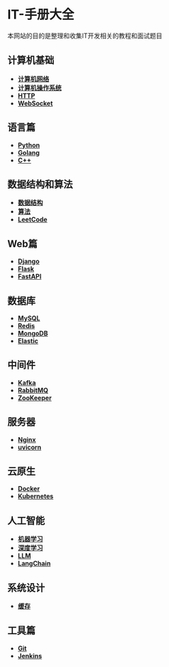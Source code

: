 # IT-手册大全

本网站的目的是整理和收集IT开发相关的教程和面试题目

## 计算机基础

+ [**计算机网络**](计算机基础/network.md)
+ [**计算机操作系统**](计算机基础/system.md)
+ [**HTTP**](计算机基础/http.md)
+ [**WebSocket**](计算机基础/websocket.md)

## 语言篇

* [**Python**](语言篇/python/basic.md)
* [**Golang**](语言篇/Golang/basic.md) 
* [**C++**](语言篇/C++/basic.md)  

## 数据结构和算法

+ [**数据结构**](数据结构和算法/struct.md)
+ [**算法**](数据结构和算法/algorithm.md)
+ [**LeetCode**](数据结构和算法/leetcode.md)

## Web篇
    
+ [**Django**](Web篇/Django/basic.md)
+ [**Flask**](Web篇/Flask/basic.md)
+ [**FastAPI**](Web篇/FastAPI/basic.md)

## 数据库

+ [**MySQL**](数据库/MySQL/basic.md)
+ [**Redis**](数据库/Redis/basic.md)
+ [**MongoDB**](数据库/MongoDB/basic.md)
+ [**Elastic**](数据库/Elastic/basic.md)

## 中间件

+ [**Kafka**](中间件/kafka/basic.md)
+ [**RabbitMQ**](中间件/rabbitmq/basic.md)
+ [**ZooKeeper**](中间件/zookeeper/basic.md)

## 服务器

+ [**Nginx**](服务器/nginx/basic.md)
+ [**uvicorn**](服务器/uvicorn/basic.md)

## 云原生

+ [**Docker**](云原生/docker/basic.md)
+ [**Kubernetes**](云原生/kubernetes/basic.md)

## 人工智能

+ [**机器学习**](人工智能/机器学习/basic.md)
+ [**深度学习**](人工智能/深度学习/basic.md)
+ [**LLM**](人工智能/大语言模型/basic.md)
+ [**LangChain**]()

## 系统设计

+ [**缓存**]()

## 工具篇

+ [**Git**](工具篇/git.md)
+ [**Jenkins**](工具篇/jenkins.md)


